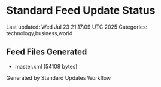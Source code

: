 # Standard Feed Update Status
Last updated: Wed Jul 23 21:17:09 UTC 2025
Categories: technology,business,world

## Feed Files Generated
- master.xml (54108 bytes)

Generated by Standard Updates Workflow
